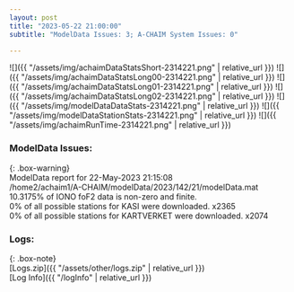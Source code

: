 ```yaml
---
layout: post
title: "2023-05-22 21:00:00"
subtitle: "ModelData Issues: 3; A-CHAIM System Issues: 0"

---
```


![]({{ "/assets/img/achaimDataStatsShort-2314221.png" | relative_url }})
![]({{ "/assets/img/achaimDataStatsLong00-2314221.png" | relative_url }})
![]({{ "/assets/img/achaimDataStatsLong01-2314221.png" | relative_url }})
![]({{ "/assets/img/achaimDataStatsLong02-2314221.png" | relative_url }})
![]({{ "/assets/img/modelDataDataStats-2314221.png" | relative_url }})
![]({{ "/assets/img/modelDataStationStats-2314221.png" | relative_url }})
![]({{ "/assets/img/achaimRunTime-2314221.png" | relative_url }})


### ModelData Issues:  
  
{: .box-warning}  
 ModelData report for 22-May-2023 21:15:08   
 /home2/achaim1/A-CHAIM/modelData/2023/142/21/modelData.mat   
 10.3175% of IONO foF2 data is non-zero and finite.   
 0% of all possible stations for KASI were downloaded. x2365   
 0% of all possible stations for KARTVERKET were downloaded. x2074   
  


### Logs:  
  
{: .box-note}  
[Logs.zip]({{ "/assets/other/logs.zip" | relative_url }})  
[Log Info]({{ "/logInfo" | relative_url }})  
